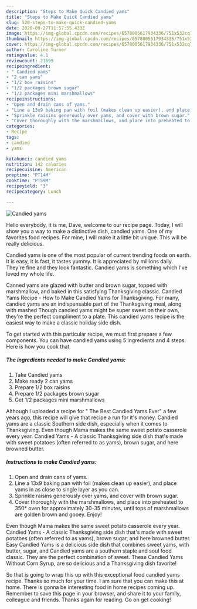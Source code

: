 ```yaml
---
description: "Steps to Make Quick Candied yams"
title: "Steps to Make Quick Candied yams"
slug: 520-steps-to-make-quick-candied-yams
date: 2020-09-27T11:57:55.433Z
image: https://img-global.cpcdn.com/recipes/6578005617934336/751x532cq70/candied-yams-recipe-main-photo.jpg
thumbnail: https://img-global.cpcdn.com/recipes/6578005617934336/751x532cq70/candied-yams-recipe-main-photo.jpg
cover: https://img-global.cpcdn.com/recipes/6578005617934336/751x532cq70/candied-yams-recipe-main-photo.jpg
author: Caroline Turner
ratingvalue: 4.1
reviewcount: 21699
recipeingredient:
- " Candied yams"
- "2 can yams"
- "1/2 box raisins"
- "1/2 packages brown sugar"
- "1/2 packages mini marshmallows"
recipeinstructions:
- "Open and drain cans of yams."
- "Line a 13x9 baking pan with foil (makes clean up easier), and place yams in as close to single layer as you can."
- "Sprinkle raisins generously over yams, and cover with brown sugar."
- "Cover thoroughly with the marshmallows, and place into preheated to 350* oven for approximately 30-35 minutes, until tops of marshmallows are golden brown and gooey. Enjoy!"
categories:
- Recipe
tags:
- candied
- yams

katakunci: candied yams 
nutrition: 142 calories
recipecuisine: American
preptime: "PT14M"
cooktime: "PT59M"
recipeyield: "3"
recipecategory: Lunch

---
```



![Candied yams](https://img-global.cpcdn.com/recipes/6578005617934336/751x532cq70/candied-yams-recipe-main-photo.jpg)

Hello everybody, it is me, Dave, welcome to our recipe page. Today, I will show you a way to make a distinctive dish, candied yams. One of my favorites food recipes. For mine, I will make it a little bit unique. This will be really delicious.

Candied yams is one of the most popular of current trending foods on earth. It is easy, it is fast, it tastes yummy. It is appreciated by millions daily. They're fine and they look fantastic. Candied yams is something which I've loved my whole life.

Canned yams are glazed with butter and brown sugar, topped with marshmallow, and baked in this satisfying Thanksgiving classic. Candied Yams Recipe - How to Make Candied Yams for Thanksgiving. For many, candied yams are an indispensable part of the Thanksgiving meal, along with mashed Though candied yams might be super sweet on their own, they&#39;re the perfect compliment to a plate. This candied yams recipe is the easiest way to make a classic holiday side dish.


To get started with this particular recipe, we must first prepare a few components. You can have candied yams using 5 ingredients and 4 steps. Here is how you cook that.

<!--inarticleads1-->

##### The ingredients needed to make Candied yams:

1. Take  Candied yams
1. Make ready 2 can yams
1. Prepare 1/2 box raisins
1. Prepare 1/2 packages brown sugar
1. Get 1/2 packages mini marshmallows


Although I uploaded a recipe for &#34; The Best Candied Yams Ever&#34; a few years ago, this recipe will give that recipe a run for it&#39;s money. Candied yams are a classic Southern side dish, especially when it comes to Thanksgiving. Even though Mama makes the same sweet potato casserole every year. Candied Yams - A classic Thanksgiving side dish that&#39;s made with sweet potatoes (often referred to as yams), brown sugar, and here browned butter. 

<!--inarticleads2-->

##### Instructions to make Candied yams:

1. Open and drain cans of yams.
1. Line a 13x9 baking pan with foil (makes clean up easier), and place yams in as close to single layer as you can.
1. Sprinkle raisins generously over yams, and cover with brown sugar.
1. Cover thoroughly with the marshmallows, and place into preheated to 350* oven for approximately 30-35 minutes, until tops of marshmallows are golden brown and gooey. Enjoy!


Even though Mama makes the same sweet potato casserole every year. Candied Yams - A classic Thanksgiving side dish that&#39;s made with sweet potatoes (often referred to as yams), brown sugar, and here browned butter. Easy Candied Yams is a delicious side dish that combines sweet yams, with butter, sugar, and Candied yams are a southern staple and soul food classic. They are the perfect combination of sweet. These Candied Yams Without Corn Syrup, are so delicious and a Thanksgiving dish favorite! 

So that is going to wrap this up with this exceptional food candied yams recipe. Thanks so much for your time. I am sure that you can make this at home. There is gonna be interesting food in home recipes coming up. Remember to save this page in your browser, and share it to your family, colleague and friends. Thanks again for reading. Go on get cooking!

